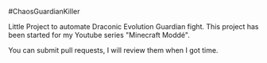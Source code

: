 #ChaosGuardianKiller

Little Project to automate Draconic Evolution Guardian fight. This project has been started for my Youtube series "Minecraft Moddé".

You can submit pull requests, I will review them when I got time.
